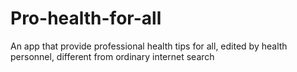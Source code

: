 # Pro-health-for-all
An app that provide professional health tips for all, edited by health personnel, different from ordinary internet search
